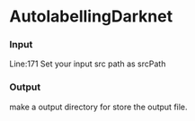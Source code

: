 # AutolabellingDarknet

### Input
Line:171 Set your input src path as srcPath
 
### Output

make a output directory for store the output file.
